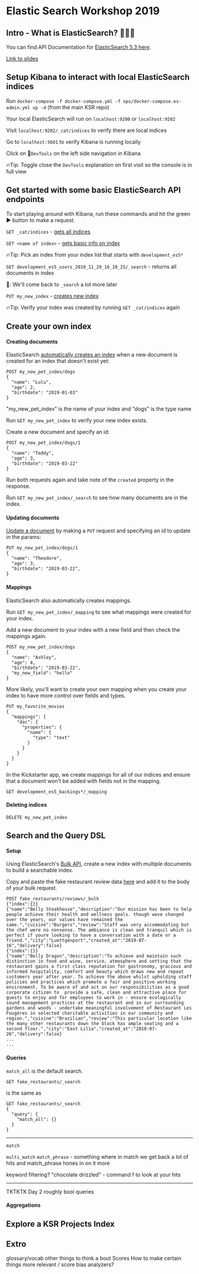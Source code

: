 # Elastic Search Workshop 2019

## Intro - What is ElasticSearch? 🕵🏻‍♀️

You can find API Documentation for [ElasticSearch 5.3 here](https://www.elastic.co/guide/en/elasticsearch/reference/5.3/index.html).


[Link to slides]()

## Setup Kibana to interact with local ElasticSearch indices

Run `docker-compose -f docker-compose.yml -f ops/docker-compose.es-admin.yml up -d` (from the main KSR repo)

Your local ElasticSearch will run on `localhost:9200` or `localhost:9202`

Visit `localhost:9202/_cat/indices` to verify there are local indices

Go to `localhost:5601` to verify Kibana is running locally

Click on 🔧`DevTools` on the left side navigation in Kibana

🔥Tip: Toggle close the `DevTools` explanation on first visit so the console is in full view

## Get started with some basic ElasticSearch API endpoints

To start playing around with Kibana, run these commands and hit the green ▶️ button to make a request.

`GET _cat/indices` - [gets all indices](https://www.elastic.co/guide/en/elasticsearch/reference/5.3/cat-indices.html)


`GET <name of index>` - [gets basic info on index](https://www.elastic.co/guide/en/elasticsearch/reference/5.3/indices-get-index.html)

🔥Tip: Pick an index from your index list that starts with `development_es5*`

`GET development_es5_users_2019_11_29_16_10_25/_search` - returns all documents in index 

📝: We'll come back to `_search` a lot more later

`PUT my_new_index` - [creates new index](https://www.elastic.co/guide/en/elasticsearch/reference/5.3/indices-create-index.html) 

🔥Tip: Verify your index was created by running `GET _cat/indices` again

## Create your own index

#### Creating documents

ElasticSearch [automatically creates an index](https://www.elastic.co/guide/en/elasticsearch/reference/5.3/docs-index_.html#index-creation) when a new document is created for an index that doesn't exist yet:

```
POST my_new_pet_index/dogs
{
  "name": "Lulu",
  "age": 2,
  "birthdate": "2019-01-03"
}
```

"my_new_pet_index" is the name of your index and "dogs" is the type name

Run `GET my_new_pet_index` to verify your new index exists.

Create a new document and specify an id:

```
POST my_new_pet_index/dogs/1
{
  "name": "Teddy",
  "age": 3,
  "birthdate": "2019-03-22"
}
```

Run both requests again and take note of the `created` property in the response.

Run `GET my_new_pet_index/_search` to see how many documents are in the index.

#### Updating documents

[Update a document](https://www.elastic.co/guide/en/elasticsearch/reference/5.3/docs-update.html) by making a `PUT` request and specifying an id to update in the params:

```
PUT my_new_pet_index/dogs/1
{
  "name": "Theodore",
  "age": 3,
  "birthdate": "2019-03-22",
}
```

#### Mappings
ElasticSearch also automatically creates mappings.

Run `GET my_new_pet_index/_mapping` to see what mappings were created for your index.

Add a new document to your index with a new field and then check  the mappings again.

```
POST my_new_pet_index/dogs
{
  "name": "Ashley",
  "age": 4,
  "birthdate": "2019-03-22",
  "my_new_field": "hello"
}
```

More likely, you'll want to create your own mapping when you create your index to have more control over fields and types.

```
PUT my_favorite_movies
{
  "mappings": {
    "doc": {
      "properties": {
        "name": {
          "type": "text"
        }
      }
    }
  }
}
```

In the Kickstarter app, we create mappings for all of our indices and ensure that a document won't be added with fields not in the mapping. 

`GET development_es5_backings*/_mapping`

#### Deleting indices
`DELETE my_new_pet_index`

## Search and the Query DSL

#### Setup

Using ElasticSearch's [Bulk API](https://www.elastic.co/guide/en/elasticsearch/reference/5.3/docs-bulk.html), create a new index with multiple documents to build a searchable index.

Copy and paste the fake restaurant review data [here](https://raw.githubusercontent.com/kickstarter/elastic-search-workshop/master/resources/bulk_index_data.txt) and add it to the body of your bulk request.

```
POST fake_restaurants/reviews/_bulk
{"index":{}}
{"name":"Belly Steakhouse","description":"Our mission has been to help people achieve their health and wellness goals. though weve changed over the years, our values have remained the same.","cuisine":"Burgers","review":"Staff was very accommodating but the chef were no nonsense. The ambiance is clean and tranquil which is perfect if youre looking to have a conversation with a date or a friend.","city":"Luettgenport","created_at":"2019-07-16","delivery":false}
{"index":{}}
{"name":"Belly Dragon","description":"To achieve and maintain such distinction in food and wine, service, atmosphere and setting that the restaurant gains a first class reputation for gastronomy, gracious and informed hospitality, comfort and beauty which draws new and repeat customers year after year. To achieve the above whilst upholding staff policies and practices which promote a fair and positive working environment. To be aware of and act on our responsibilities as a good corporate citizen to  provide a safe, clean and attractive place for guests to enjoy and for employees to work in - ensure ecologically sound management practices at the restaurant and in our surrounding gardens and woods - undertake meaningful involvement of Restaurant Les Fougères in selected charitable activities in our community and region.","cuisine":"Brazilian","review":"This particular location like the many other restaurants down the block has ample seating and a second floor.","city":"East Lilia","created_at":"2018-07-26","delivery":false}
...
...
```

#### Queries
`match_all` is the default search. 

`GET fake_restaurants/_search`

is the same as
```
GET fake_restaurants/_search
{
  "query": {
    "match_all": {}
  }
}
``` 
---
`match`

`multi_match`
`match_phrase` - something where in match we get back a lot of  hits and match_phrase hones in on it more

keyword filtering? 
"chocolate drizzled" -
command f  to look at your hits 

-----
TKTKTK
Day 2 roughly 
bool queries

#### Aggregations

## Explore a KSR Projects Index

## Extro
glossary/vocab 
other things to think a bout
Scores 
How to make certain things more relevant / score bias
analyzers?
